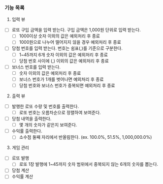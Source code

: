 ### 기능 목록

1. 입력 뷰

- [ ] 로또 구입 금액을 입력 받는다. 구입 금액은 1,000원 단위로 입력 받는다.
    - [ ] 1000이상 숫자 이외의 값은 예외처리 후 종료
    - [ ] 1000원으로 나누어 떨어지지 않을 경우 예외처리 후 종료
- [ ] 당첨 번호를 입력 받는다. 번호는 쉼표(,)를 기준으로 구분한다.
    - [ ] 1~45까지 6개 숫자 이외의 값은 예외처리 후 종료
    - [ ] 당첨 번호 사이에 (,) 이외의 값은 예외처리 후 종료
- [ ] 보너스 번호를 입력 받는다.
    - [ ] 숫자 이외의 값은 예외처리 후 종료
    - [ ] 보너스 번호가 1개를 벗어나면 예외처리 후 종료
    - [ ] 당첨 번호와 보너스 번호가 중복되면 예외처리 후 종료

2. 출력 뷰

- [ ] 발행한 로또 수량 및 번호를 출력한다.
    - [ ] 로또 번호는 오름차순으로 정렬하여 보여준다.
- [ ] 당첨 내역을 출력한다.
    - [ ] 몇 개의 숫자가 같은지 보여준다.
- [ ] 수익률 출력한다.
    - [ ] 소수점 둘째 자리에서 반올림한다. (ex. 100.0%, 51.5%, 1,000,000.0%)

3. 게임 관리

- [ ] 로또 발행
    - [ ] 로또 1장 발행에 1~45까지 숫자 범위에서 중복되지 않는 6개의 숫자를 뽑는다.
- [ ] 당첨 계산
- [ ] 수익률 계산